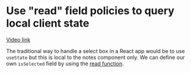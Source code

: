 # Use "read" field policies to query local client state

[Video link](https://www.egghead.io/lessons/egghead-use-read-field-policies-to-query-local-client-state?pl=synchronize-client-and-server-state-in-react-using-apollo-client-a45b3b89)

<TimeStamp start="02:10" end="02:25">

The traditional way to handle a select box in a React app would be to use `useState` but this is local to the notes component only. We can define our own `isSelected` field by using the [read function](https://www.apollographql.com/docs/react/caching/cache-field-behavior/#the-read-function). 

</TimeStamp>